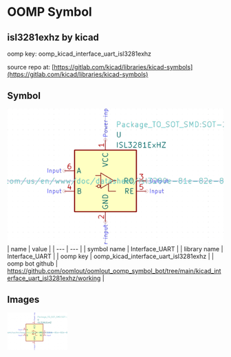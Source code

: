# OOMP Symbol  
## isl3281exhz  by kicad  
  
oomp key: oomp_kicad_interface_uart_isl3281exhz  
  
source repo at: [https://gitlab.com/kicad/libraries/kicad-symbols](https://gitlab.com/kicad/libraries/kicad-symbols)  
## Symbol  
  
[![working.png](working_600.png)](working.png)  
| name | value | 
| --- | --- | 
| symbol name | Interface_UART | 
| library name | Interface_UART | 
| oomp key | oomp_kicad_interface_uart_isl3281exhz | 
| oomp bot github | https://github.com/oomlout/oomlout_oomp_symbol_bot/tree/main/kicad_interface_uart_isl3281exhz/working | 
## Images  
  
[![working.png](working_140.png)](working.png)  
